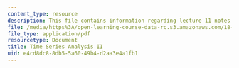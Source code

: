 ```yaml
---
content_type: resource
description: This file contains information regarding lecture 11 notes.
file: /media/https%3A/open-learning-course-data-rc.s3.amazonaws.com/18-s096-topics-in-mathematics-with-applications-in-finance-fall-2013/e4cd8dc88db55a6049b4d2aa3e4a1fb1_MIT18_S096F13_lecnote11.pdf
file_type: application/pdf
resourcetype: Document
title: Time Series Analysis II
uid: e4cd8dc8-8db5-5a60-49b4-d2aa3e4a1fb1
---
```


